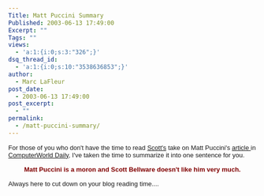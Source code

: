 ```yaml
---
Title: Matt Puccini Summary
Published: 2003-06-13 17:49:00
Excerpt: ""
Tags: ""
views:
  - 'a:1:{i:0;s:3:"326";}'
dsq_thread_id:
  - 'a:1:{i:0;s:10:"3538636853";}'
author:
  - Marc LaFleur
post_date:
  - 2003-06-13 17:49:00
post_excerpt:
  - ""
permalink:
  - /matt-puccini-summary/
---
```

<font face="Arial" size="2"><span class="921344417-13062003">For those of you who 
don't have the time to read <a href="http://weblogs.asp.net/sbellware/posts/8641.aspx">Scott's</a> take on Matt 
Puccini's <a href="http://www.computerworld.com/developmenttopics/development/story/0,10801,81740,00.html?nas=APP-81740">article 
</a>in <a href="http://massivescale.blob.core.windows.net/blogmedia/2003/06/www.computerworld.com">ComputerWorld Daily</a>, I've 
taken the time to summarize it into one sentence for you. </span></font><font face="Arial" size="2"><span class="921344417-13062003"></span></font>

<p align="center"><font face="Arial" color="#800000" size="2"><span class="921344417-13062003"><strong>Matt Puccini is a moron and Scott Bellware 
doesn't like him very much.</strong></span></font></p>

<font face="Arial" size="2"><span class="921344417-13062003">Always here to cut 
down on your blog reading time....</span></font>